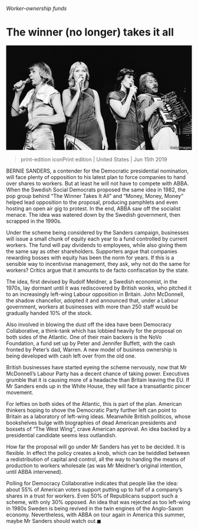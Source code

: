 ###### Worker-ownership funds

# The winner (no longer) takes it all 

![image](images/20190615_usp504.jpg) 

> print-edition iconPrint edition | United States | Jun 15th 2019 

BERNIE SANDERS, a contender for the Democratic presidential nomination, will face plenty of opposition to his latest plan to force companies to hand over shares to workers. But at least he will not have to compete with ABBA. When the Swedish Social Democrats proposed the same idea in 1982, the pop group behind “The Winner Takes It All” and “Money, Money, Money” helped lead opposition to the proposal, producing pamphlets and even hosting an open air gig to protest. In the end, ABBA saw off the socialist menace. The idea was watered down by the Swedish government, then scrapped in the 1990s. 

Under the scheme being considered by the Sanders campaign, businesses will issue a small chunk of equity each year to a fund controlled by current workers. The fund will pay dividends to employees, while also giving them the same say as other shareholders. Supporters argue that companies rewarding bosses with equity has been the norm for years. If this is a sensible way to incentivise management, they ask, why not do the same for workers? Critics argue that it amounts to de facto confiscation by the state. 

The idea, first devised by Rudolf Meidner, a Swedish economist, in the 1970s, lay dormant until it was rediscovered by British wonks, who pitched it to an increasingly left-wing Labour opposition in Britain. John McDonnell, the shadow chancellor, adopted it and announced that, under a Labour government, workers at businesses with more than 250 staff would be gradually handed 10% of the stock. 

Also involved in blowing the dust off the idea have been Democracy Collaborative, a think-tank which has lobbied heavily for the proposal on both sides of the Atlantic. One of their main backers is the NoVo Foundation, a fund set up by Peter and Jennifer Buffett, with the cash fronted by Peter’s dad, Warren. A new model of business ownership is being developed with cash left over from the old one. 

British businesses have started eyeing the scheme nervously, now that Mr McDonnell’s Labour Party has a decent chance of taking power. Executives grumble that it is causing more of a headache than Britain leaving the EU. If Mr Sanders ends up in the White House, they will face a transatlantic pincer movement. 

For lefties on both sides of the Atlantic, this is part of the plan. American thinkers hoping to shove the Democratic Party further left can point to Britain as a laboratory of left-wing ideas. Meanwhile British politicos, whose bookshelves bulge with biographies of dead American presidents and boxsets of “The West Wing”, crave American approval. An idea backed by a presidential candidate seems less outlandish. 

How far the proposal will go under Mr Sanders has yet to be decided. It is flexible. In effect the policy creates a knob, which can be twiddled between a redistribution of capital and control, all the way to handing the means of production to workers wholesale (as was Mr Meidner’s original intention, until ABBA intervened). 

Polling for Democracy Collaborative indicates that people like the idea: about 55% of American voters support putting up to half of a company’s shares in a trust for workers. Even 50% of Republicans support such a scheme, with only 30% opposed. An idea that was rejected as too left-wing in 1980s Sweden is being revived in the twin engines of the Anglo-Saxon economy. Nevertheless, with ABBA on tour again in America this summer, maybe Mr Sanders should watch out.◼ 

